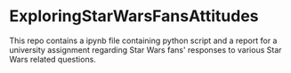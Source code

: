 # ExploringStarWarsFansAttitudes

This repo contains a ipynb file containing python script and a report for a university assignment regarding Star Wars fans' responses to various Star Wars related questions. 
